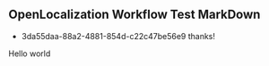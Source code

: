 ## OpenLocalization Workflow Test MarkDown
* 3da55daa-88a2-4881-854d-c22c47be56e9 
thanks!

Hello world